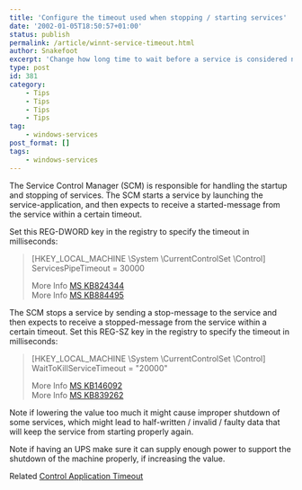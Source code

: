 ```yaml
---
title: 'Configure the timeout used when stopping / starting services'
date: '2002-01-05T18:50:57+01:00'
status: publish
permalink: /article/winnt-service-timeout.html
author: Snakefoot
excerpt: 'Change how long time to wait before a service is considered not responding and should be shut down.'
type: post
id: 381
category:
    - Tips
    - Tips
    - Tips
    - Tips
tag:
    - windows-services
post_format: []
tags:
    - windows-services
---
```

The Service Control Manager (SCM) is responsible for handling the startup and stopping of services. The SCM starts a service by launching the service-application, and then expects to receive a started-message from the service within a certain timeout.  
  
 Set this REG-DWORD key in the registry to specify the timeout in milliseconds:

> \[HKEY\_LOCAL\_MACHINE \\System \\CurrentControlSet \\Control\]  
>  ServicesPipeTimeout = 30000  
>   
>  More Info [MS KB824344](http://support.microsoft.com/kb/824344 "How to debug Windows services [Q824344]")  
>  More Info [MS KB884495](http://support.microsoft.com/kb/884495 "Event ID 7000 appears in the System log and the ISA Server Storage service does not start when you start a computer that is running ISA Server 2004 [Q884495]")

 The SCM stops a service by sending a stop-message to the service and then expects to receive a stopped-message from the service within a certain timeout. Set this REG-SZ key in the registry to specify the timeout in milliseconds:
> \[HKEY\_LOCAL\_MACHINE \\System \\CurrentControlSet \\Control\]  
>  WaitToKillServiceTimeout = "20000"  
>   
>  More Info [MS KB146092](http://support.microsoft.com/kb/146092 "How to Increase Shutdown Time for Services to Close Properly [Q146092]")  
>  More Info [MS KB839262](http://support.microsoft.com/kb/839262 "Services may stop abruptly when you shut down or restart a Windows Small Business Server 2003-based computer [Q839262]")

 Note if lowering the value too much it might cause improper shutdown of some services, which might lead to half-written / invalid / faulty data that will keep the service from starting properly again.  
  
 Note if having an UPS make sure it can supply enough power to support the shutdown of the machine properly, if increasing the value.  
  
 Related [Control Application Timeout](/article/windows-application-timeout.html)  